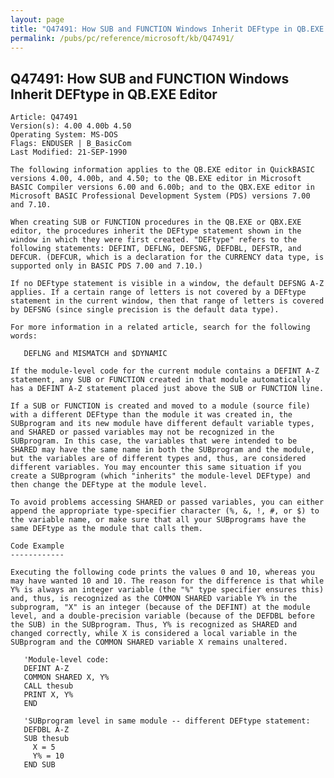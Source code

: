 ```yaml
---
layout: page
title: "Q47491: How SUB and FUNCTION Windows Inherit DEFtype in QB.EXE Editor"
permalink: /pubs/pc/reference/microsoft/kb/Q47491/
---
```


## Q47491: How SUB and FUNCTION Windows Inherit DEFtype in QB.EXE Editor

	Article: Q47491
	Version(s): 4.00 4.00b 4.50
	Operating System: MS-DOS
	Flags: ENDUSER | B_BasicCom
	Last Modified: 21-SEP-1990
	
	The following information applies to the QB.EXE editor in QuickBASIC
	versions 4.00, 4.00b, and 4.50; to the QB.EXE editor in Microsoft
	BASIC Compiler versions 6.00 and 6.00b; and to the QBX.EXE editor in
	Microsoft BASIC Professional Development System (PDS) versions 7.00
	and 7.10.
	
	When creating SUB or FUNCTION procedures in the QB.EXE or QBX.EXE
	editor, the procedures inherit the DEFtype statement shown in the
	window in which they were first created. "DEFtype" refers to the
	following statements: DEFINT, DEFLNG, DEFSNG, DEFDBL, DEFSTR, and
	DEFCUR. (DEFCUR, which is a declaration for the CURRENCY data type, is
	supported only in BASIC PDS 7.00 and 7.10.)
	
	If no DEFtype statement is visible in a window, the default DEFSNG A-Z
	applies. If a certain range of letters is not covered by a DEFtype
	statement in the current window, then that range of letters is covered
	by DEFSNG (since single precision is the default data type).
	
	For more information in a related article, search for the following
	words:
	
	   DEFLNG and MISMATCH and $DYNAMIC
	
	If the module-level code for the current module contains a DEFINT A-Z
	statement, any SUB or FUNCTION created in that module automatically
	has a DEFINT A-Z statement placed just above the SUB or FUNCTION line.
	
	If a SUB or FUNCTION is created and moved to a module (source file)
	with a different DEFtype than the module it was created in, the
	SUBprogram and its new module have different default variable types,
	and SHARED or passed variables may not be recognized in the
	SUBprogram. In this case, the variables that were intended to be
	SHARED may have the same name in both the SUBprogram and the module,
	but the variables are of different types and, thus, are considered
	different variables. You may encounter this same situation if you
	create a SUBprogram (which "inherits" the module-level DEFtype) and
	then change the DEFtype at the module level.
	
	To avoid problems accessing SHARED or passed variables, you can either
	append the appropriate type-specifier character (%, &, !, #, or $) to
	the variable name, or make sure that all your SUBprograms have the
	same DEFtype as the module that calls them.
	
	Code Example
	------------
	
	Executing the following code prints the values 0 and 10, whereas you
	may have wanted 10 and 10. The reason for the difference is that while
	Y% is always an integer variable (the "%" type specifier ensures this)
	and, thus, is recognized as the COMMON SHARED variable Y% in the
	subprogram, "X" is an integer (because of the DEFINT) at the module
	level, and a double-precision variable (because of the DEFDBL before
	the SUB) in the SUBprogram. Thus, Y% is recognized as SHARED and
	changed correctly, while X is considered a local variable in the
	SUBprogram and the COMMON SHARED variable X remains unaltered.
	
	   'Module-level code:
	   DEFINT A-Z
	   COMMON SHARED X, Y%
	   CALL thesub
	   PRINT X, Y%
	   END
	
	   'SUBprogram level in same module -- different DEFtype statement:
	   DEFDBL A-Z
	   SUB thesub
	     X = 5
	     Y% = 10
	   END SUB
